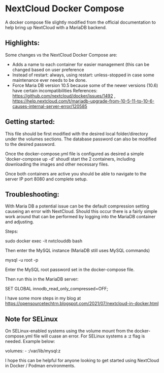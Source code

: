 # NextCloud Docker Compose
A docker compose file slightly modified from the official documentation to help bring up NextCloud with a MariaDB backend.

## Highlights:
Some changes vs the NextCloud Docker Compose are:
 - Adds a name to each container for easier management (this can be changed based on user preference
 - Instead of restart: always, using restart: unless-stopped in case some maintenance ever needs to be done.
 - Force Maria DB version 10.5 because some of the newer versions (10.6) have certain incompatibilities
   References: https://github.com/nextcloud/docker/issues/1492 , https://help.nextcloud.com/t/mariadb-upgrade-from-10-5-11-to-10-6-causes-internal-server-error/120585


## Getting started:
This file should be first modified with the desired local folder/directory under the volumes sections. The database password can also be modified to the desired password.

Once the docker-compose.yml file is configured as desired a simple 'docker-compose up -d' shoudl start the 2 containers, including downloading the images and other necessary files. 

Once both containers are active you should be able to navigate to the server IP port 8080 and complete setup. 

## Troubleshooting:
With Maria DB a potential issue can be the default compression setting causeing an error with NextCloud. Should this occur there is a fairly simple work around that can be performed by logging into the MariaDB container and adjusting. 

Steps:

  sudo docker exec -it nxtclouddb bash

Then enter the MySQL instance (MariaDB still uses MySQL commands)

  mysql -u root -p

Enter the MySQL root password set in the docker-compose file.

Then run this in the MariaDB server:

  SET GLOBAL innodb_read_only_compressed=OFF;
  
 I have some more steps in my blog at https://opensourcetechtrn.blogspot.com/2021/07/nextcloud-in-docker.html
 
 ## Note for SELinux
 On SELinux-enabled systems using the volume mount from the docker-compose.yml file will cuase an error. For SELinux systems a :z flag is needed. Example below:
 
   volumes:
     - <localfilefolder>:/var/lib/mysql:z
  
I hope this can be helpful for anyone looking to get started using NextCloud in Docker / Podman environments. 
